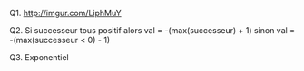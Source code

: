 Q1. http://imgur.com/LiphMuY

Q2. Si successeur tous positif
alors val = -(max(successeur) + 1)
sinon val = -(max(successeur < 0) - 1)

Q3. Exponentiel